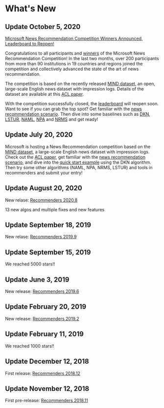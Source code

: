 # What's New

## Update October 5, 2020

[Microsoft News Recommendation Competition Winners Announced, Leaderboard to Reopen!](https://msnews.github.io/competition.html)

Congratulations to all participants and [winners](https://msnews.github.io/competition.html#winner) of the Microsoft News Recommendation Competition!  In the last two months, over 200 participants from more than 90 institutions in 19 countries and regions joined the competition and collectively advanced the state of the art of news recommendation.

The competition is based on the recently released [MIND dataset](https://msnews.github.io/), an open, large-scale English news dataset with impression logs.  Details of the dataset are available at this [ACL paper](https://msnews.github.io/assets/doc/ACL2020_MIND.pdf).

With the competition successfully closed, the [leaderboard](https://msnews.github.io/competition.html#leaderboard) will reopen soon.  Want to see if you can grab the top spot? Get familiar with the [news recommendation scenario](https://github.com/microsoft/recommenders/tree/master/scenarios/news).  Then dive into some baselines such as [DKN](examples/00_quick_start/dkn_MIND.ipynb), [LSTUR](examples/00_quick_start/lstur_MIND.ipynb), [NAML](examples/00_quick_start/naml_MIND.ipynb), [NPA](examples/00_quick_start/npa_MIND.ipynb) and [NRMS](examples/00_quick_start/nrms_MIND.ipynb) and get ready!

## Update July 20, 2020

Microsoft is hosting a News Recommendation competition based on the [MIND dataset](https://msnews.github.io/), a large-scale English news dataset with impression logs. Check out the [ACL paper](https://msnews.github.io/assets/doc/ACL2020_MIND.pdf), get familiar with the [news recommendation scenario](https://github.com/microsoft/recommenders/tree/master/scenarios/news), and dive into the [quick start example](examples/00_quick_start/dkn_MIND_dataset.ipynb) using the DKN algorithm. Then try some other algorithms (NAML, NPA, NRMS, LSTUR) and tools in recommenders and submit your entry!

## Update August 20, 2020

New relase: [Recommenders 2020.8](https://github.com/microsoft/recommenders/releases/tag/2020.8)

13 new algos and multiple fixes and new features

## Update September 18, 2019

New relase: [Recommenders 2019.9](https://github.com/microsoft/recommenders/releases/tag/2019.09)

## Update September 15, 2019

We reached 5000 stars!!

## Update June 3, 2019

New release: [Recommenders 2019.6](https://github.com/microsoft/recommenders/releases/tag/2019.06)

## Update February 20, 2019

New release: [Recommenders 2019.2](https://github.com/microsoft/recommenders/releases/tag/2019.02)

## Update February 11, 2019

We reached 1000 stars!!

## Update December 12, 2018

First release: [Recommenders 2018.12](https://github.com/microsoft/recommenders/releases/tag/0.1.1)

## Update November 12, 2018

First pre-release: [Recommenders 2018.11](https://github.com/microsoft/recommenders/releases/tag/0.1.0)
